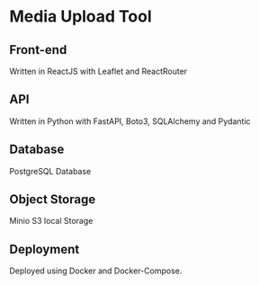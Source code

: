 # Media Upload Tool

## Front-end

Written in ReactJS with Leaflet and ReactRouter

## API

Written in Python with FastAPI, Boto3, SQLAlchemy and Pydantic

## Database

PostgreSQL Database

## Object Storage

Minio S3 local Storage

## Deployment

Deployed using Docker and Docker-Compose.
